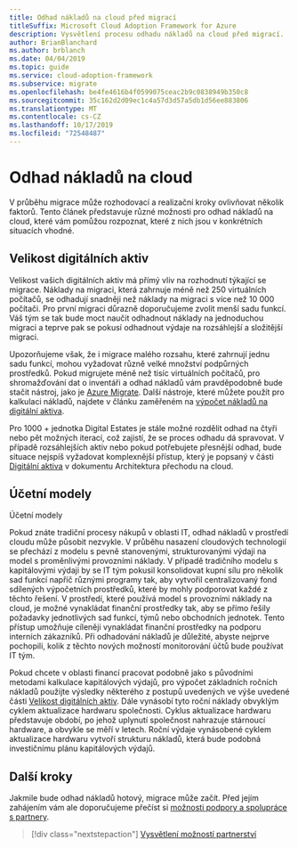 ```yaml
---
title: Odhad nákladů na cloud před migrací
titleSuffix: Microsoft Cloud Adoption Framework for Azure
description: Vysvětlení procesu odhadu nákladů na cloud před migrací.
author: BrianBlanchard
ms.author: brblanch
ms.date: 04/04/2019
ms.topic: guide
ms.service: cloud-adoption-framework
ms.subservice: migrate
ms.openlocfilehash: be4fe4616b4f0599075ceac2b9c0838949b350c8
ms.sourcegitcommit: 35c162d2d09ec1c4a57d3d57a5db1d56ee883806
ms.translationtype: MT
ms.contentlocale: cs-CZ
ms.lasthandoff: 10/17/2019
ms.locfileid: "72548487"
---
```

# <a name="estimate-cloud-costs"></a>Odhad nákladů na cloud

V průběhu migrace může rozhodovací a realizační kroky ovlivňovat několik faktorů. Tento článek představuje různé možnosti pro odhad nákladů na cloud, které vám pomůžou rozpoznat, které z nich jsou v konkrétních situacích vhodné.

## <a name="digital-estate-size"></a>Velikost digitálních aktiv

Velikost vašich digitálních aktiv má přímý vliv na rozhodnutí týkající se migrace. Náklady na migraci, která zahrnuje méně než 250 virtuálních počítačů, se odhadují snadněji než náklady na migraci s více než 10 000 počítači. Pro první migraci důrazně doporučujeme zvolit menší sadu funkcí. Váš tým se tak bude moct naučit odhadnout náklady na jednoduchou migraci a teprve pak se pokusí odhadnout výdaje na rozsáhlejší a složitější migraci.

Upozorňujeme však, že i migrace malého rozsahu, které zahrnují jednu sadu funkcí, mohou vyžadovat různě velké množství podpůrných prostředků. Pokud migrujete méně než tisíc virtuálních počítačů, pro shromažďování dat o inventáři a odhad nákladů vám pravděpodobně bude stačit nástroj, jako je [Azure Migrate](https://docs.microsoft.com/azure/migrate/migrate-overview). Další nástroje, které můžete použít pro kalkulaci nákladů, najdete v článku zaměřeném na [výpočet nákladů na digitální aktiva](../../../digital-estate/calculate.md).

Pro 1000 + jednotka Digital Estates je stále možné rozdělit odhad na čtyři nebo pět možných iterací, což zajistí, že se proces odhadu dá spravovat. V případě rozsáhlejších aktiv nebo pokud potřebujete přesnější odhad, bude situace nejspíš vyžadovat komplexnější přístup, který je popsaný v části [Digitální aktiva](../../../digital-estate/index.md) v dokumentu Architektura přechodu na cloud.

## <a name="accounting-models"></a>Účetní modely

Účetní modely

Pokud znáte tradiční procesy nákupů v oblasti IT, odhad nákladů v prostředí cloudu může působit nezvykle. V průběhu nasazení cloudových technologií se přechází z modelu s pevně stanovenými, strukturovanými výdaji na model s proměnlivými provozními náklady. V případě tradičního modelu s kapitálovými výdaji by se IT tým pokusil konsolidovat kupní sílu pro několik sad funkcí napříč různými programy tak, aby vytvořil centralizovaný fond sdílených výpočetních prostředků, které by mohly podporovat každé z těchto řešení. V prostředí, které používá model s provozními náklady na cloud, je možné vynakládat finanční prostředky tak, aby se přímo řešily požadavky jednotlivých sad funkcí, týmů nebo obchodních jednotek. Tento přístup umožňuje cíleněji vynakládat finanční prostředky na podporu interních zákazníků. Při odhadování nákladů je důležité, abyste nejprve pochopili, kolik z těchto nových možností monitorování účtů bude používat IT tým.

Pokud chcete v oblasti financí pracovat podobně jako s původními metodami kalkulace kapitálových výdajů, pro výpočet základních ročních nákladů použijte výsledky některého z postupů uvedených ve výše uvedené části [Velikost digitálních aktiv](#digital-estate-size). Dále vynásobí tyto roční náklady obvyklým cyklem aktualizace hardwaru společnosti. Cyklus aktualizace hardwaru představuje období, po jehož uplynutí společnost nahrazuje stárnoucí hardware, a obvykle se měří v letech. Roční výdaje vynásobené cyklem aktualizace hardwaru vytvoří strukturu nákladů, která bude podobná investičnímu plánu kapitálových výdajů.

## <a name="next-steps"></a>Další kroky

Jakmile bude odhad nákladů hotový, migrace může začít. Před jejím zahájením vám ale doporučujeme přečíst si [možnosti podpory a spolupráce s partnery](./partnership-options.md).

> [!div class="nextstepaction"]
> [Vysvětlení možností partnerství](./partnership-options.md)
